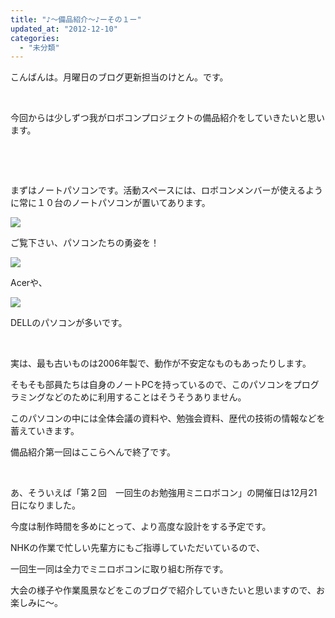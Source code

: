 ```yaml
---
title: "♪～備品紹介～♪ーその１ー"
updated_at: "2012-12-10"
categories: 
  - "未分類"
---
```


こんばんは。月曜日のブログ更新担当のけとん。です。

 

今回からは少しずつ我がロボコンプロジェクトの備品紹介をしていきたいと思います。

 

 

まずはノートパソコンです。活動スペースには、ロボコンメンバーが使えるように常に１０台のノートパソコンが置いてあります。

[![](images/DCIM00932-300x168.jpg)](http://technouskit.net/blog/?attachment_id=257)

ご覧下さい、パソコンたちの勇姿を！

[![](images/DCIM0096-300x168.jpg)](http://technouskit.net/blog/?attachment_id=258)

Acerや、

[![](images/DCIM0098-300x168.jpg)](http://technouskit.net/blog/?attachment_id=259)

DELLのパソコンが多いです。

 

実は、最も古いものは2006年製で、動作が不安定なものもあったりします。

そもそも部員たちは自身のノートPCを持っているので、このパソコンをプログラミングなどのために利用することはそうそうありません。

このパソコンの中には全体会議の資料や、勉強会資料、歴代の技術の情報などを蓄えていきます。

備品紹介第一回はここらへんで終了です。

 

あ、そういえば「第２回　一回生のお勉強用ミニロボコン」の開催日は12月21日になりました。

今度は制作時間を多めにとって、より高度な設計をする予定です。

NHKの作業で忙しい先輩方にもご指導していただいているので、

一回生一同は全力でミニロボコンに取り組む所存です。

大会の様子や作業風景などをこのブログで紹介していきたいと思いますので、お楽しみに～。
